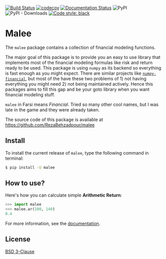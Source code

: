 [![Build Status](https://app.travis-ci.com/RezaBehzadpour/malee.svg?token=jttoTHMpRqXfso6dHWt3&branch=master)](https://travis-ci.com/RezaBehzadpour/malee)
[![codecov](https://codecov.io/gh/RezaBehzadpour/malee/branch/master/graph/badge.svg?token=nB6VHgh6bg)](https://codecov.io/gh/RezaBehzadpour/malee)
[![Documentation Status](https://readthedocs.org/projects/malee/badge/?version=latest)](https://malee.readthedocs.io/en/latest/?badge=latest)
![PyPI](https://img.shields.io/pypi/v/malee)
![PyPI - Downloads](https://img.shields.io/pypi/dm/malee)
[![Code style: black](https://img.shields.io/badge/code%20style-black-000000.svg)](https://github.com/psf/black)

# Malee
The `malee` package contains a collection of financial modeling functions.

The major goal of this package is to provide you an easy to use library that implements most of the financial modeling formulas like risk and return ready to be used. This package is using `numpy` as its backend so everything is fast enough as you might expect. There are similar projects like [`numpy-financial`][1], but most of the have these two problems of 1) not having everything you might need 2) not being maintained actively. Hence this packages aims to fill this gap and be your goto library when you want financial modeling stuff.

`malee` in Farsi means *Financial*. Tried so many other cool names, but I was late in the game
and they were already taken.

The source code of this package is available at https://github.com/RezaBehzadpour/malee

## Install
To install the current release of `malee`, type the following command in terminal:
```bash
$ pip install -U malee
```

## How to use?
Here's how you can calculate simple **Arithmetic Return**:  
```python
>>> import malee
>>> malee.ar(100, 140)
0.4
```

For more information, see the [documentation](https://malee.readthedocs.io).

## License
[BSD 3-Clause](LICENSE)

[1]: https://github.com/numpy/numpy-financial
